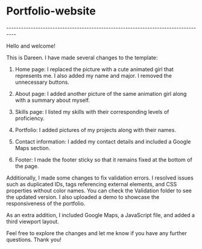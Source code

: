 # Portfolio-website



*-----------*---------*------------*--------------*---------------*-------------*--------*

Hello and welcome!

This is Dareen. I have made several changes to the template:

1. Home page: I replaced the picture with a cute animated girl that represents me. I also added my name and major. I removed the unnecessary buttons.

2. About page: I added another picture of the same animation girl along with a summary about myself.

3. Skills page: I listed my skills with their corresponding levels of proficiency.

4. Portfolio: I added pictures of my projects along with their names.

5. Contact information: I added my contact details and included a Google Maps section.

6. Footer: I made the footer sticky so that it remains fixed at the bottom of the page.

Additionally, I made some changes to fix validation errors. I resolved issues such as duplicated IDs, tags referencing external elements, and CSS properties without color names. You can check the Validation folder to see the updated version. I also uploaded a demo to showcase the responsiveness of the portfolio.

As an extra addition, I included Google Maps, a JavaScript file, and added a third viewport layout.

Feel free to explore the changes and let me know if you have any further questions. Thank you!

